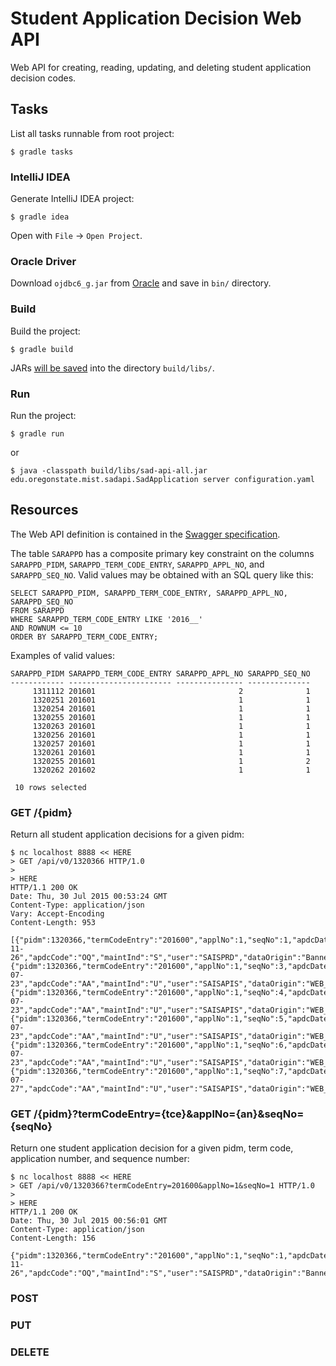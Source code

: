 # Student Application Decision Web API

Web API for creating, reading, updating, and deleting student application decision codes.


## Tasks

List all tasks runnable from root project:

    $ gradle tasks

### IntelliJ IDEA

Generate IntelliJ IDEA project:

    $ gradle idea

Open with `File` -> `Open Project`.

### Oracle Driver

Download `ojdbc6_g.jar` from [Oracle](http://www.oracle.com/technetwork/apps-tech/jdbc-112010-090769.html) and save in `bin/` directory.

### Build

Build the project:

    $ gradle build

JARs [will be saved](https://github.com/johnrengelman/shadow#using-the-default-plugin-task) into the directory `build/libs/`.

### Run

Run the project:

    $ gradle run

or

    $ java -classpath build/libs/sad-api-all.jar edu.oregonstate.mist.sadapi.SadApplication server configuration.yaml


## Resources

The Web API definition is contained in the [Swagger specification](swagger.yaml).

The table `SARAPPD` has a composite primary key constraint on the columns `SARAPPD_PIDM`, `SARAPPD_TERM_CODE_ENTRY`, `SARAPPD_APPL_NO`, and `SARAPPD_SEQ_NO`. Valid values may be obtained with an SQL query like this:

    SELECT SARAPPD_PIDM, SARAPPD_TERM_CODE_ENTRY, SARAPPD_APPL_NO, SARAPPD_SEQ_NO
    FROM SARAPPD
    WHERE SARAPPD_TERM_CODE_ENTRY LIKE '2016__'
    AND ROWNUM <= 10
    ORDER BY SARAPPD_TERM_CODE_ENTRY;

Examples of valid values:

    SARAPPD_PIDM SARAPPD_TERM_CODE_ENTRY SARAPPD_APPL_NO SARAPPD_SEQ_NO
    ------------ ----------------------- --------------- --------------
         1311112 201601                                2              1 
         1320251 201601                                1              1 
         1320254 201601                                1              1 
         1320255 201601                                1              1 
         1320263 201601                                1              1 
         1320256 201601                                1              1 
         1320257 201601                                1              1 
         1320261 201601                                1              1 
         1320255 201601                                1              2 
         1320262 201602                                1              1 
    
     10 rows selected 

### GET /{pidm}

Return all student application decisions for a given pidm:

    $ nc localhost 8888 << HERE
    > GET /api/v0/1320366 HTTP/1.0
    > 
    > HERE
    HTTP/1.1 200 OK
    Date: Thu, 30 Jul 2015 00:53:24 GMT
    Content-Type: application/json
    Vary: Accept-Encoding
    Content-Length: 953
    
    [{"pidm":1320366,"termCodeEntry":"201600","applNo":1,"seqNo":1,"apdcDate":"2014-11-26","apdcCode":"OQ","maintInd":"S","user":"SAISPRD","dataOrigin":"Banner"},{"pidm":1320366,"termCodeEntry":"201600","applNo":1,"seqNo":3,"apdcDate":"2015-07-23","apdcCode":"AA","maintInd":"U","user":"SAISAPIS","dataOrigin":"WEB_API"},{"pidm":1320366,"termCodeEntry":"201600","applNo":1,"seqNo":4,"apdcDate":"2015-07-23","apdcCode":"AA","maintInd":"U","user":"SAISAPIS","dataOrigin":"WEB_API"},{"pidm":1320366,"termCodeEntry":"201600","applNo":1,"seqNo":5,"apdcDate":"2015-07-23","apdcCode":"AA","maintInd":"U","user":"SAISAPIS","dataOrigin":"WEB_API"},{"pidm":1320366,"termCodeEntry":"201600","applNo":1,"seqNo":6,"apdcDate":"2015-07-23","apdcCode":"AA","maintInd":"U","user":"SAISAPIS","dataOrigin":"WEB_API"},{"pidm":1320366,"termCodeEntry":"201600","applNo":1,"seqNo":7,"apdcDate":"2015-07-27","apdcCode":"AA","maintInd":"U","user":"SAISAPIS","dataOrigin":"WEB_API"}]

### GET /{pidm}?termCodeEntry={tce}&applNo={an}&seqNo={seqNo}

Return one student application decision for a given pidm, term code, application number, and sequence number:

    $ nc localhost 8888 << HERE
    > GET /api/v0/1320366?termCodeEntry=201600&applNo=1&seqNo=1 HTTP/1.0
    > 
    > HERE
    HTTP/1.1 200 OK
    Date: Thu, 30 Jul 2015 00:56:01 GMT
    Content-Type: application/json
    Content-Length: 156
    
    {"pidm":1320366,"termCodeEntry":"201600","applNo":1,"seqNo":1,"apdcDate":"2014-11-26","apdcCode":"OQ","maintInd":"S","user":"SAISPRD","dataOrigin":"Banner"}

### POST

### PUT

### DELETE
